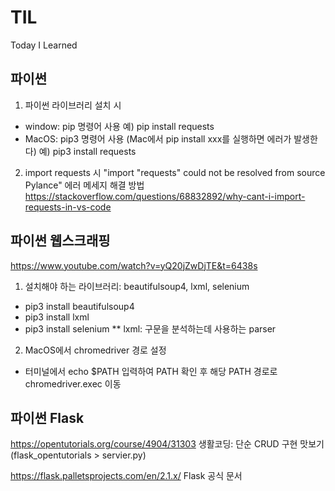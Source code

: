 # TIL

Today I Learned

## 파이썬 
1. 파이썬 라이브러리 설치 시 
- window: pip 명령어 사용
예) pip install requests
- MacOS: pip3 명령어 사용 (Mac에서 pip install xxx를 실행하면 에러가 발생한다) 
예) pip3 install requests

2. import requests 시 "import "requests" could not be resolved from source Pylance" 에러 메세지 해결 방법 
https://stackoverflow.com/questions/68832892/why-cant-i-import-requests-in-vs-code

## 파이썬 웹스크래핑
https://www.youtube.com/watch?v=yQ20jZwDjTE&t=6438s
1. 설치해야 하는 라이브러리: beautifulsoup4, lxml, selenium
- pip3 install beautifulsoup4 
- pip3 install lxml 
- pip3 install selenium
** lxml: 구문을 분석하는데 사용하는 parser 

2. MacOS에서 chromedriver 경로 설정
- 터미널에서 echo $PATH 입력하여 PATH 확인 후 해당 PATH 경로로 chromedriver.exec 이동
## 파이썬 Flask
https://opentutorials.org/course/4904/31303
생활코딩: 단순 CRUD 구현 맛보기 (flask_opentutorials > servier.py)

https://flask.palletsprojects.com/en/2.1.x/
Flask 공식 문서 
